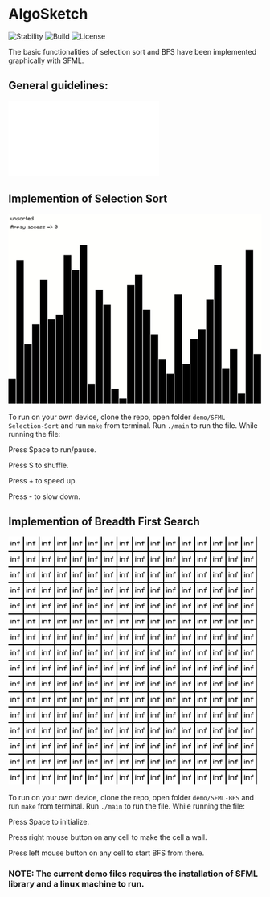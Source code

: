 # AlgoSketch
![Stability](https://img.shields.io/badge/stability-work_in_progress-lightgrey.svg) ![Build](https://img.shields.io/badge/build-failing-red.svg) ![License](https://img.shields.io/badge/license-MIT-orange.svg) 

The basic functionalities of selection sort and BFS have been implemented graphically with SFML. 

## General guidelines:
![Guidelines](doc/Guideline.md)

## Implemention of Selection Sort
![Selection Sort](demo/Selection-Sort-Demo.gif)

To run on your own device, clone the repo, open folder `demo/SFML-Selection-Sort` and run `make` from terminal. Run `./main` to run the file. While running the file: 

Press Space to run/pause.

Press S to shuffle.

Press + to speed up.

Press - to slow down.

## Implemention of Breadth First Search
![Breadth First Search](demo/BFS-Demo.gif)

To run on your own device, clone the repo, open folder `demo/SFML-BFS` and run `make` from terminal. Run `./main` to run the file. While running the file: 

Press Space to initialize.

Press right mouse button on any cell to make the cell a wall.

Press left mouse button on any cell to start BFS from there.

### NOTE: The current demo files requires the installation of SFML library and a linux machine to run.

